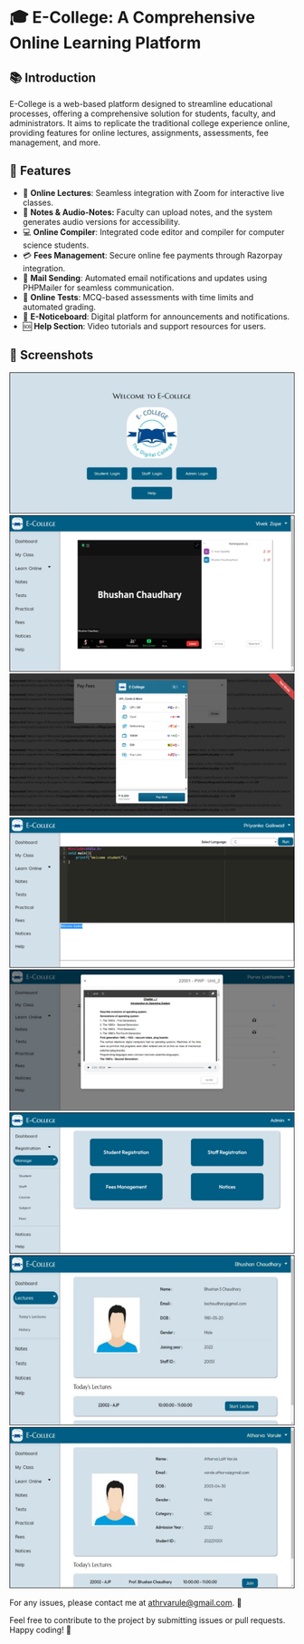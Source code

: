# 🎓 E-College: A Comprehensive Online Learning Platform
## 📚 Introduction
E-College is a web-based platform designed to streamline educational processes, offering a comprehensive solution for students, faculty, and administrators. It aims to replicate the traditional college experience online, providing features for online lectures, assignments, assessments, fee management, and more.

## 🌟 Features
- 🎥 **Online Lectures**: Seamless integration with Zoom for interactive live classes.
- 📄 **Notes & Audio-Notes:** Faculty can upload notes, and the system generates audio versions for accessibility.
- 💻 **Online Compiler**: Integrated code editor and compiler for computer science students.
- 💳 **Fees Management**: Secure online fee payments through Razorpay integration.
- 📧 **Mail Sending**: Automated email notifications and updates using PHPMailer for seamless communication.
- 📝 **Online Tests**: MCQ-based assessments with time limits and automated grading.
- 📢 **E-Noticeboard**: Digital platform for announcements and notifications.
- 🆘 **Help Section**: Video tutorials and support resources for users.

## 📸 Screenshots

![Home Page](screenshots/home_page.png)
![Online Lecture Page](screenshots/lecture_page.png)
![Online Payments Page](screenshots/payments_page.png)
![Online Compiler Page](screenshots/compiler_page.png)
![Audio Notes Page](screenshots/audio_notes_page.png)
![Admin Dashboard](screenshots/admin_dashboard.png)
![Staff Dashboard](screenshots/staff_dashboard.png)
![Student Dashboard](screenshots/student_dashboard.png)


For any issues, please contact me at [athrvarule@gmail.com](mailto:athrvarule@gmail.com). 📧


Feel free to contribute to the project by submitting issues or pull requests. Happy coding! 🎉